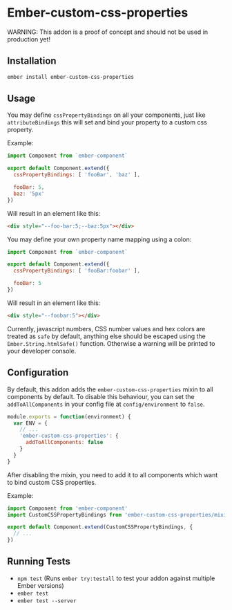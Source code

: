# Ember-custom-css-properties

WARNING: This addon is a proof of concept and should not be used in production yet!

## Installation

```bash
ember install ember-custom-css-properties
```

## Usage

You may define `cssPropertyBindings` on all your components, just like `attributeBindings` this will
set and bind your property to a custom css property.

Example:

```javascript
import Component from `ember-component`

export default Component.extend({
  cssPropertyBindings: [ 'fooBar', 'baz' ],

  fooBar: 5,
  baz: '5px'
})
```

Will result in an element like this:

```html
<div style="--foo-bar:5;--baz:5px"></div>
```

You may define your own property name mapping using a colon:

```javascript
import Component from `ember-component`

export default Component.extend({
  cssPropertyBindings: [ 'fooBar:foobar' ],

  fooBar: 5
})
```

Will result in an element like this:

```html
<div style="--foobar:5"></div>
```

Currently, javascript numbers, CSS number values and hex colors are treated as `safe` by default,
anything else should be escaped using the `Ember.String.htmlSafe()` function. Otherwise a warning will be
printed to your developer console.

## Configuration

By default, this addon adds the `ember-custom-css-properties` mixin to all components by default.
To disable this behaviour, you can set the `addToAllComponents` in your config file at `config/environment` to `false`.

```javascript
module.exports = function(environment) {
  var ENV = {
    // ...
    'ember-custom-css-properties': {
      addToAllComponents: false
    }
  }
}
```

After disabling the mixin, you need to add it to all components which want to bind custom CSS properties.

Example:

```javascript
import Component from 'ember-component'
import CustomCSSPropertyBindings from 'ember-custom-css-properties/mixins/custom-css-properties'

export default Component.extend(CustomCSSPropertyBindings, {
  // ...
})
```

## Running Tests

* `npm test` (Runs `ember try:testall` to test your addon against multiple Ember versions)
* `ember test`
* `ember test --server`
